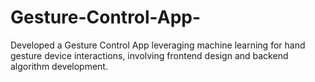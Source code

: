 # Gesture-Control-App-
Developed a Gesture Control App leveraging machine learning for hand gesture device interactions, involving frontend design and backend algorithm development.
